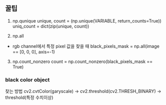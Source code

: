 ## 꿀팁

1. np.qunique
  unique, count = (np.unique(VARIABLE, return_counts=True))
  uniq_count = dict(zip(unique, count))

2. np.all
  - rgb channel에서 특정 pixel 값을 찾을 때
  black_pixels_mask = np.all(image == [0, 0, 0], axis=-1)
  
3. np.count_nonzero
  count = np.count_nonzero(black_pixels_mask == True)



### black color object
  찾는 방법
  cv2.cvtColor(garyscale) -> cv2.threshold(cv2.THRESH_BINARY) -> threshold(특정 수치이상)
